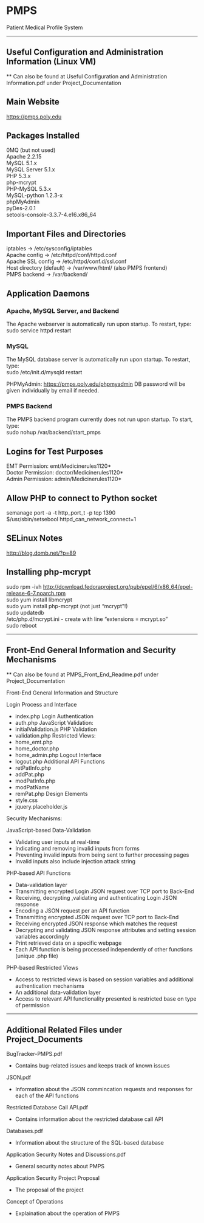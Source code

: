 PMPS
=====

Patient Medical Profile System

--------------------------------------------------------------------------
Useful Configuration and Administration Information (Linux VM) 
--------------------------------------------------------------------------
** Can also be found at Useful Configuration and Administration Information.pdf under Project_Documentation

## Main Website
https://pmps.poly.edu   

## Packages Installed
0MQ (but not used)  
Apache 2.2.15  
MySQL 5.1.x  
MySQL Server 5.1.x  
PHP 5.3.x  
php-mcrypt  
PHP-MySQL 5.3.x  
MySQL-python 1.2.3-x  
phpMyAdmin  
pyDes-2.0.1  
setools-console-3.3.7-4.e16.x86_64  

## Important Files and Directories
iptables → /etc/sysconfig/iptables  
Apache config → /etc/httpd/conf/httpd.conf  
Apache SSL config → /etc/httpd/conf.d/ssl.conf  
Host directory (default) → /var/www/html/ (also PMPS frontend)  
PMPS backend → /var/backend/

## Application Daemons
### Apache, MySQL Server, and Backend
The Apache webserver is automatically run upon startup. To restart, type:  
sudo service httpd restart

### MySQL
The MySQL database server is automatically run upon startup. To restart, type:  
sudo /etc/init.d/mysqld restart
   
PHPMyAdmin: https://pmps.poly.edu/phpmyadmin
DB password will be given individually by email if needed.

### PMPS Backend
The PMPS backend program currently does not run upon startup. To start, type:  
sudo nohup /var/backend/start_pmps  

## Logins for Test Purposes
EMT Permission: emt/Medicinerules1120*  
Doctor Permission: doctor/Medicinerules1120*  
Admin Permission: admin/Medicinerules1120*

## Allow PHP to connect to Python socket
semanage port -a -t http_port_t -p tcp 1390  
$/usr/sbin/setsebool httpd_can_network_connect=1

## SELinux Notes
http://blog.domb.net/?p=89

## Installing php-mcrypt
sudo rpm -ivh http://download.fedoraproject.org/pub/epel/6/x86_64/epel-release-6-7.noarch.rpm  
sudo yum install libmcrypt  
sudo yum install php-mcrypt (not just “mcrypt”!)  
sudo updatedb  
/etc/php.d/mcrypt.ini - create with line “extensions = mcrypt.so”  
sudo reboot

-------------------------------------------------------------------
Front-End General Information and Security Mechanisms 
-------------------------------------------------------------------
** Can also be found at PMPS_Front_End_Readme.pdf under Project_Documentation

Front-End General Information and Structure

Login Process and Interface
- index.php
Login Authentication
- auth.php
JavaScript Validation:
- initialValidation.js
PHP Validation
- validation.php
Restricted Views:
- home_emt.php
- home_doctor.php
- home_admin.php
Logout Interface
- logout.php
Additional API Functions
- retPatInfo.php
- addPat.php
- modPatInfo.php
- modPatName
- remPat.php
Design Elements
- style.css
- jquery.placeholder.js


Security Mechanisms:

JavaScript-based Data-Validation
- Validating user inputs at real-time
- Indicating and removing invalid inputs from forms
- Preventing invalid inputs from being sent to further processing pages
- Invalid inputs also include injection attack string

PHP-based API Functions
- Data-validation layer
- Transmitting encrypted Login JSON request over TCP port to Back-End
- Receiving, decrypting ,validating and authenticating Login JSON response
- Encoding a JSON request per an API function
- Transmitting encrypted JSON request over TCP port to Back-End
- Receiving  encrypted JSON response which matches the request
- Decrypting and validating JSON response attributes and setting session variables accordingly
- Print retrieved data on a specific webpage
- Each API function is being processed independently of other functions (unique .php file)

PHP-based Restricted Views
- Access to restricted views is based on session variables and additional authentication mechanisms
- An additional data-validation layer
- Access to relevant API functionality presented is restricted base on type of permission


-----------------------------------------------------------
Additional Related Files under Project_Documents
------------------------------------------------------------

BugTracker-PMPS.pdf
- Contains bug-related issues and keeps track of known issues

JSON.pdf
- Information about the JSON commincation requests and responses for each of the API functions

Restricted Database Call API.pdf
- Contains information about the restricted database call API

Databases.pdf
- Information about the structure of the SQL-based database

Application Security Notes and Discussions.pdf
- General security notes about PMPS

Application Security Project Proposal
- The proposal of the project

Concept of Operations
- Explaination about the operation of PMPS
